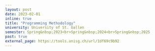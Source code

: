 ```yaml
---
layout: post
date: 2023-02-01
inline: true
title: "Programming Methodology"
university: University of St. Gallen
semester: Spring&nbsp;2023<br>Spring&nbsp;2024<br>Spring&nbsp;2025
past: true
external_page: https://tools.unisg.ch/url/1df69c9b92
---
```

